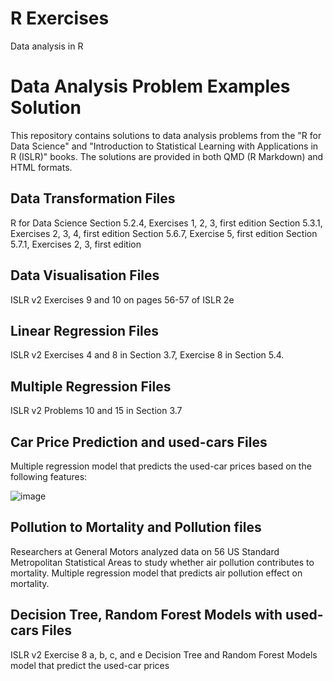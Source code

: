 # R Exercises
Data analysis in R
# Data Analysis Problem Examples Solution

This repository contains solutions to data analysis problems from the "R for Data Science" and "Introduction to Statistical Learning with Applications in R (ISLR)" books. The solutions are provided in both QMD (R Markdown) and HTML formats.

## Data Transformation Files
R for Data Science
Section 5.2.4, Exercises 1, 2, 3, first edition
Section 5.3.1, Exercises 2, 3, 4, first edition
Section 5.6.7, Exercise 5, first edition
Section 5.7.1, Exercises 2, 3, first edition

## Data Visualisation Files
ISLR v2
Exercises 9 and 10 on pages 56-57 of ISLR 2e

## Linear Regression Files
ISLR v2
Exercises 4 and 8 in Section 3.7,
Exercise 8 in Section 5.4.

## Multiple Regression Files 
ISLR v2 
Problems 10 and 15 in Section 3.7

## Car Price Prediction and used-cars Files
Multiple regression model that predicts the used-car prices based on the following features:

![image](https://github.com/mmertt/R_Exercises/assets/66298734/d3ea313e-2421-4695-aa18-bde0aa2a9afb)

## Pollution to Mortality and Pollution files
Researchers at General Motors analyzed data on 56 US Standard Metropolitan Statistical Areas to study whether air pollution contributes to mortality. Multiple regression model that predicts air pollution effect on mortality.

## Decision Tree, Random Forest Models with used-cars Files
ISLR v2 
Exercise 8 a, b, c, and e
Decision Tree and Random Forest Models model that predict the used-car prices
